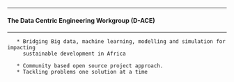 --------------------------------------------------

#### The Data Centric Engineering Workgroup (D-ACE)

------------------------------------------------

       * Bridging Big data, machine learning, modelling and simulation for impacting 
         sustainable development in Africa 
       
       * Community based open source project approach.
       * Tackling problems one solution at a time
         
      

